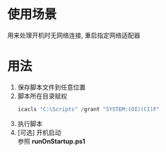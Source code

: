 
# 使用场景
用来处理开机时无网络连接, 重启指定网络适配器

# 用法
1. 保存脚本文件到任意位置
2. 脚本所在目录赋权
    ```powershell
    icacls "C:\Scripts" /grant "SYSTEM:(OI)(CI)F"
    ```
3. 执行脚本
4. [可选] 开机启动  
    参照 **runOnStartup.ps1**
